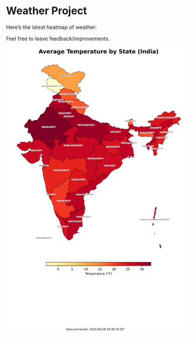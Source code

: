 # Weather Project

Here’s the latest heatmap of weather:

Feel free to leave feedback/improvements.

![India Heatmap](docs/assets/india_heatmap.png?v=D93F83)
